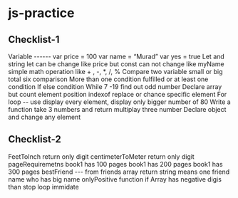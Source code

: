 # js-practice

## Checklist-1

Variable ------ var price = 100 var name = “Murad” var yes = true
Let and string let can be change like price but const can not change like myName
simple math operation like + , -, \*, /, %
Compare two variable small or big total six comparison
More than one condition fulfilled or at least one condition
If else condition
While 7 -19 find out odd number
Declare array but count element position indexof replace or chance specific element
For loop -- use display every element, display only bigger number of 80
Write a function take 3 numbers and return multiplay three number
Declare object and change any element

## Checklist-2

FeetToInch return only digit
centimeterToMeter return only digit
pageRequiremetns book1 has 100 pages book1 has 200 pages book1 has 300 pages
bestFriend --- from friends array return string means one friend name who has big name
onlyPositive function if Array has negative digis than stop loop immidate
